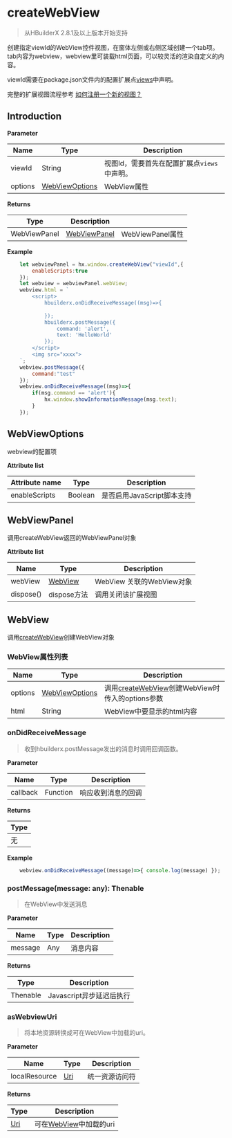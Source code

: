 # createWebView

> 从HBuilderX 2.8.1及以上版本开始支持

创建指定viewId的WebView控件视图，在窗体左侧或右侧区域创建一个tab项。tab内容为webview，webview里可装载html页面，可以较灵活的渲染自定义的内容。

viewId需要在package.json文件内的配置扩展点[views](/ExtensionDocs/ContributionPoints/README.md#views)中声明。

完整的扩展视图流程参考 <a href="/ExtensionTutorial/views?id=webview" target="_blank">如何注册一个新的视图？</a>

## Introduction

**Parameter**

|Name		|Type															|Description																|
|--			|--																|--																					|
|viewId	|String														|视图Id，需要首先在配置扩展点`views`中声明。|
|options|[WebViewOptions](#WebViewOptions)|WebView属性																|

**Returns**

|Type|Description							|					|
|--				|--								| --				|
|WebViewPanel	|[WebViewPanel](#WebViewPanel)	|WebViewPanel属性	|

**Example**
```Javascript
    let webviewPanel = hx.window.createWebView("viewId",{
        enableScripts:true
    });
    let webview = webviewPanel.webView;
    webview.html = `
        <script>
            hbuilderx.onDidReceiveMessage((msg)=>{
                
            });
            hbuilderx.postMessage({
                command: 'alert',
                text: 'HelloWorld'
            });
        </script>
        <img src="xxxx">
    `;
    webview.postMessage({
        command:"test"
    });
    webview.onDidReceiveMessage((msg)=>{
        if(msg.command == 'alert'){
            hx.window.showInformationMessage(msg.text);
        }
    });
```

## WebViewOptions

webview的配置项

**Attribute list**

|Attribute name				|Type								|Description															|
|--					|--										|--																|
|enableScripts 	|Boolean								|是否启用JavaScript脚本支持	|


## WebViewPanel

调用createWebView返回的WebViewPanel对象

**Attribute list**

|Name	|Type	|Description				|
|--			|--			|--			|
|webView	|[WebView](#WebView)	|WebView 关联的WebView对象|
|dispose()  |dispose方法  |调用关闭该扩展视图    |


## WebView

调用[createWebView](#createWebView)创建WebView对象

### WebView属性列表

|Name	|Type	|Description				|
|--			|--			|--			|
|options	|[WebViewOptions](#WebViewOptions)	|调用[createWebView](#createWebView)创建WebView时传入的options参数|
|html |     String | WebView中要显示的html内容 |

### onDidReceiveMessage

> 收到hbuilderx.postMessage发出的消息时调用回调函数。

**Parameter**

|Name	|Type	|Description		|
|--			|--																	|--			|
|callback	|Function	|响应收到消息的回调|

**Returns**

|Type	|
|--	|
|无 | 

**Example**
``` javascript
    webview.onDidReceiveMessage((message)=>{ console.log(message) });
```


### postMessage(message: any): Thenable

> 在WebView中发送消息

**Parameter**

|Name	|Type	|Description		|
|--			|--	|--			|
|message	|Any	| 消息内容|

**Returns**

|Type	|Description	|
|--			|--		|
|Thenable| Javascript异步延迟后执行|


### asWebviewUri

> 将本地资源转换成可在WebView中加载的uri。

**Parameter**

|Name	|Type	|Description		|
|--			|--																	|--			|
|localResource	|[Uri](/ExtensionDocs/Api/other/Uri)	|统一资源访问符|

**Returns**

|Type	|Description	|
|--			|--		|
|[Uri](/ExtensionDocs/Api/other/Uri)|可在[WebView](#WebView)中加载的uri|